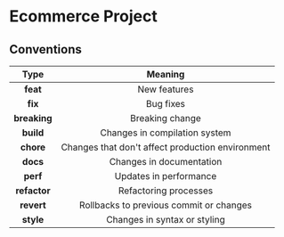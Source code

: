 # Ecommerce Project

## Conventions

|     Type     |                       Meaning                       |
| :----------: | :-------------------------------------------------: |
|   **feat**   |                    New features                     |
|   **fix**    |                      Bug fixes                      |
| **breaking** |                   Breaking change                   |
|  **build**   |            Changes in compilation system            |
|  **chore**   |  Changes that don't affect production environment   |
|   **docs**   |              Changes in documentation               |
|   **perf**   |               Updates in performance                |
| **refactor** |                Refactoring processes                |
|  **revert**  |       Rollbacks to previous commit or changes       |
|  **style**   |            Changes in syntax or styling             |